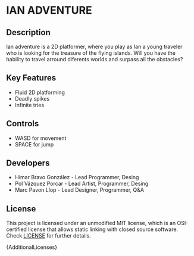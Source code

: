 # IAN ADVENTURE

## Description

Ian adventure is a 2D platformer, where you play as Ian a young traveler who is looking for the treasure of the flying islands. Will you have the hability to travel arround diferents worlds and surpass all the obstacles?

## Key Features

 - Fluid 2D platforming
 - Deadly spikes
 - Infinite tries
 
## Controls

 - WASD for movement
 - SPACE for jump

## Developers

 - Himar Bravo González - Lead Programmer, Desing
 - Pol Vázquez Porcar - Lead Artist, Programmer, Desing
 - Marc Pavon Llop - Lead Designer, Programmer, Q&A


## License

This project is licensed under an unmodified MIT license, which is an OSI-certified license that allows static linking with closed source software. Check [LICENSE](LICENSE) for further details.

{AdditionalLicenses}
